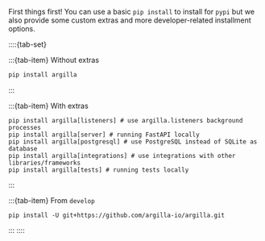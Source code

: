 First things first! You can use a basic `pip install` to install for `pypi` but we also provide some custom extras and more developer-related installment options.

::::{tab-set}

:::{tab-item} Without extras
```bash
pip install argilla
```
:::

:::{tab-item} With extras
```
pip install argilla[listeners] # use argilla.listeners background processes
pip install argilla[server] # running FastAPI locally
pip install argilla[postgresql] # use PostgreSQL instead of SQLite as database
pip install argilla[integrations] # use integrations with other libraries/frameworks
pip install argilla[tests] # running tests locally
```
:::

:::{tab-item} From `develop`
```
pip install -U git+https://github.com/argilla-io/argilla.git
```
:::
::::